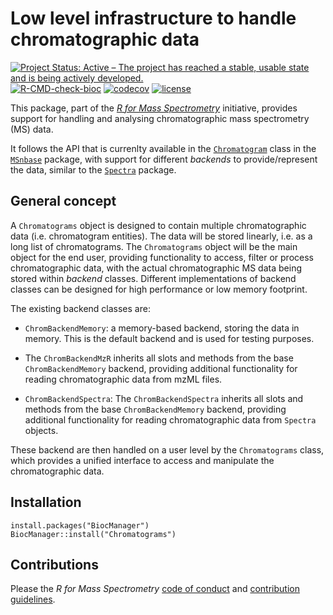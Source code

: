 # Low level infrastructure to handle chromatographic data

[![Project Status: Active – The project has reached a stable, usable state and is being actively developed.](https://www.repostatus.org/badges/latest/active.svg)](https://www.repostatus.org/#active)
[![R-CMD-check-bioc](https://github.com/RforMassSpectrometry/Chromatograms/workflows/R-CMD-check-bioc/badge.svg)](https://github.com/RforMassSpectrometry/Chromatograms/actions?query=workflow%3AR-CMD-check-bioc)
[![codecov](https://codecov.io/gh/rformassspectrometry/Chromatograms/branch/main/graph/badge.svg?token=jy0Mid9gKn)](https://codecov.io/gh/rformassspectrometry/Chromatograms)
[![license](https://img.shields.io/badge/license-Artistic--2.0-brightgreen.svg)](https://opensource.org/licenses/Artistic-2.0)


This package, part of the [*R for Mass
Spectrometry*](https://www.rformassspectrometry.org/) initiative,
provides support for handling and analysing chromatographic mass spectrometry
(MS) data.

It follows the API that is currenlty available in the
[`Chromatogram`](http://lgatto.github.io/MSnbase/reference/Chromatogram-class.html)
class in the [`MSnbase`](http://lgatto.github.io/MSnbase/index.html) package,
with support for different *backends* to provide/represent the data, similar to
the [`Spectra`](https://rformassspectrometry.github.io/Spectra/) package.


## General concept

A `Chromatograms` object is designed to contain multiple chromatographic data
(i.e. chromatogram entities). The data will be stored linearly, i.e. as a long
list of chromatograms. The `Chromatograms` object will be the main object for
the end user, providing functionality to access, filter or process
chromatographic data, with the actual chromatographic MS data being stored
within *backend* classes. Different implementations of backend classes can be
designed for high performance or low memory footprint.

The existing backend classes are: 

- `ChromBackendMemory`: a memory-based backend, storing the data in
  memory. This is the default backend and is used for testing purposes.
- The `ChromBackendMzR` inherits all slots and methods from the base
  `ChromBackendMemory` backend, providing additional functionality for reading 
  chromatographic data from mzML files.

- `ChromBackendSpectra`: The `ChromBackendSpectra` inherits all slots and
   methods from the base `ChromBackendMemory` backend, providing additional
   functionality for reading chromatographic data from `Spectra` objects.
   
These backend are then handled on a user level by the `Chromatograms` class,
which provides a unified interface to access and manipulate the chromatographic
data. 

## Installation

```
install.packages("BiocManager")
BiocManager::install("Chromatograms")
```

## Contributions

Please the *R for Mass Spectrometry* [code of conduct](https://rformassspectrometry.github.io/RforMassSpectrometry/articles/RforMassSpectrometry.html#code-of-conduct) and [contribution guidelines](https://rformassspectrometry.github.io/RforMassSpectrometry/articles/RforMassSpectrometry.html#contributions).
